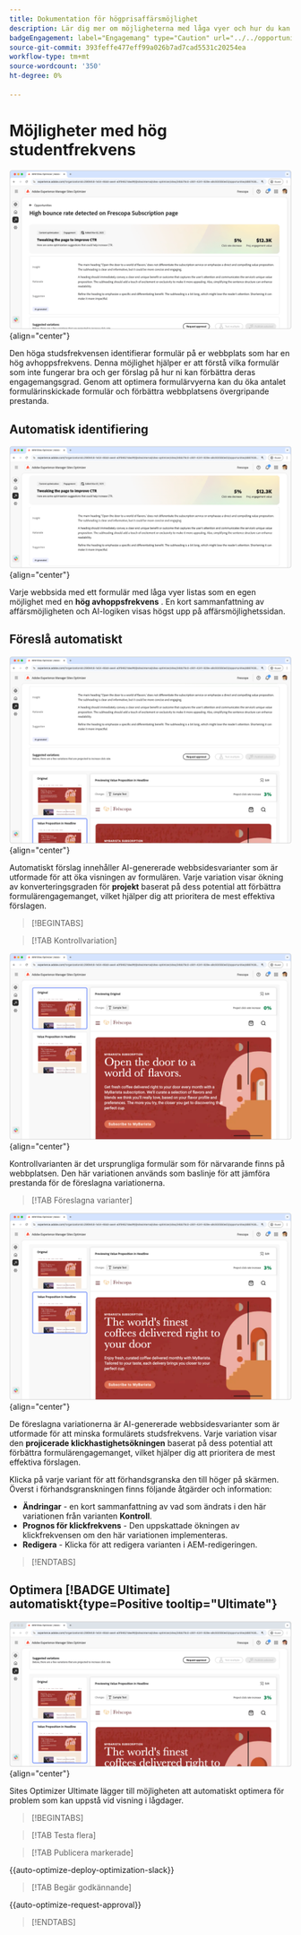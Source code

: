 ```yaml
---
title: Dokumentation för högprisaffärsmöjlighet
description: Lär dig mer om möjligheterna med låga vyer och hur du kan använda dem för att förbättra engagemanget på din webbplats.
badgeEngagement: label="Engagemang" type="Caution" url="../../opportunity-types/engagement.md" tooltip="Engagemang"
source-git-commit: 393feffe477eff99a026b7ad7cad5531c20254ea
workflow-type: tm+mt
source-wordcount: '350'
ht-degree: 0%

---
```



# Möjligheter med hög studentfrekvens

![Hög studentfrekvens](./assets/high-bounce-rate/hero.png){align="center"}

Den höga studsfrekvensen identifierar formulär på er webbplats som har en hög avhoppsfrekvens. Denna möjlighet hjälper er att förstå vilka formulär som inte fungerar bra och ger förslag på hur ni kan förbättra deras engagemangsgrad. Genom att optimera formulärvyerna kan du öka antalet formulärinskickade formulär och förbättra webbplatsens övergripande prestanda.

## Automatisk identifiering

![Identifiera automatiskt hög studsfrekvens](./assets/high-bounce-rate/auto-identify.png){align="center"}

Varje webbsida med ett formulär med låga vyer listas som en egen möjlighet med en **hög avhoppsfrekvens** . En kort sammanfattning av affärsmöjligheten och AI-logiken visas högst upp på affärsmöjlighetssidan.

## Föreslå automatiskt

![Föreslå automatiskt hög studsfrekvens](./assets/high-bounce-rate/auto-suggest.png){align="center"}

Automatiskt förslag innehåller AI-genererade webbsidesvarianter som är utformade för att öka visningen av formulären. Varje variation visar ökning av konverteringsgraden för **projekt** baserat på dess potential att förbättra formulärengagemanget, vilket hjälper dig att prioritera de mest effektiva förslagen.

>[!BEGINTABS]

>[!TAB Kontrollvariation]

![Originalvariationer](./assets/high-bounce-rate/original-variation.png){align="center"}

Kontrollvarianten är det ursprungliga formulär som för närvarande finns på webbplatsen. Den här variationen används som baslinje för att jämföra prestanda för de föreslagna variationerna.

>[!TAB Föreslagna varianter]

![Föreslagna varianter](./assets/high-bounce-rate/suggested-variations.png){align="center"}

De föreslagna variationerna är AI-genererade webbsidesvarianter som är utformade för att minska formulärets studsfrekvens. Varje variation visar den **projicerade klickhastighetsökningen** baserat på dess potential att förbättra formulärengagemanget, vilket hjälper dig att prioritera de mest effektiva förslagen.

Klicka på varje variant för att förhandsgranska den till höger på skärmen. Överst i förhandsgranskningen finns följande åtgärder och information:

* **Ändringar** - en kort sammanfattning av vad som ändrats i den här variationen från varianten **Kontroll**.
* **Prognos för klickfrekvens** - Den uppskattade ökningen av klickfrekvensen om den här variationen implementeras.
* **Redigera** - Klicka för att redigera varianten i AEM-redigeringen.

>[!ENDTABS]

## Optimera [!BADGE Ultimate] automatiskt{type=Positive tooltip="Ultimate"}

![Optimera automatiskt hög studsfrekvens](./assets/high-bounce-rate/auto-optimize.png){align="center"}

Sites Optimizer Ultimate lägger till möjligheten att automatiskt optimera för problem som kan uppstå vid visning i lågdager.

>[!BEGINTABS]

>[!TAB Testa flera]


>[!TAB Publicera markerade]

{{auto-optimize-deploy-optimization-slack}}

>[!TAB Begär godkännande]

{{auto-optimize-request-approval}}

>[!ENDTABS]
